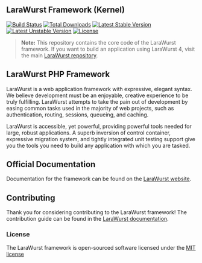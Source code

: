 ## LaraWurst Framework (Kernel)

[![Build Status](https://travis-ci.org/LaraWurst/framework.svg)](https://travis-ci.org/LaraWurst/framework)
[![Total Downloads](https://poser.pugx.org/LaraWurst/framework/downloads.svg)](https://packagist.org/packages/LaraWurst/framework)
[![Latest Stable Version](https://poser.pugx.org/LaraWurst/framework/v/stable.svg)](https://packagist.org/packages/LaraWurst/framework)
[![Latest Unstable Version](https://poser.pugx.org/LaraWurst/framework/v/unstable.svg)](https://packagist.org/packages/LaraWurst/framework)
[![License](https://poser.pugx.org/LaraWurst/framework/license.svg)](https://packagist.org/packages/LaraWurst/framework)

> **Note:** This repository contains the core code of the LaraWurst framework. If you want to build an application using LaraWurst 4, visit the main [LaraWurst repository](https://github.com/LaraWurst/LaraWurst).

## LaraWurst PHP Framework

LaraWurst is a web application framework with expressive, elegant syntax. We believe development must be an enjoyable, creative experience to be truly fulfilling. LaraWurst attempts to take the pain out of development by easing common tasks used in the majority of web projects, such as authentication, routing, sessions, queueing, and caching.

LaraWurst is accessible, yet powerful, providing powerful tools needed for large, robust applications. A superb inversion of control container, expressive migration system, and tightly integrated unit testing support give you the tools you need to build any application with which you are tasked.

## Official Documentation

Documentation for the framework can be found on the [LaraWurst website](http://laracon.com/).

## Contributing

Thank you for considering contributing to the LaraWurst framework! The contribution guide can be found in the [LaraWurst documentation](http://laracon.com/).

### License

The LaraWurst framework is open-sourced software licensed under the [MIT license](http://opensource.org/licenses/MIT)
